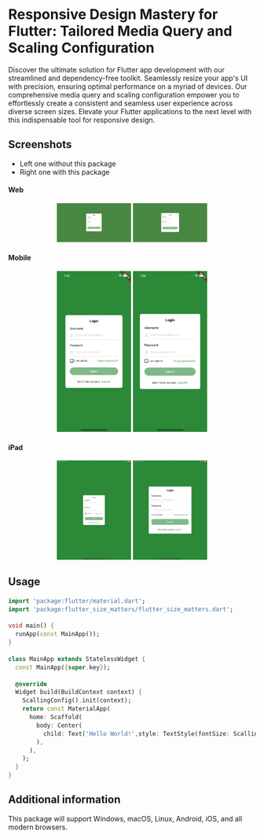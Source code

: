 # Responsive Design Mastery for Flutter: Tailored Media Query and Scaling Configuration
Discover the ultimate solution for Flutter app development with our streamlined and dependency-free toolkit. Seamlessly resize your app's UI with precision, ensuring optimal performance on a myriad of devices. Our comprehensive media query and scaling configuration empower you to effortlessly create a consistent and seamless user experience across diverse screen sizes. Elevate your Flutter applications to the next level with this indispensable tool for responsive design.

## Screenshots
- Left one without this package
- Right one with this package

#### Web

<p align="center">
  <img src="/assets/without_m_web.png?raw=true" alt="Image 1" width="30%">
  <img src="/assets/with_m_web.png?raw=true" alt="Image 2" width="30%">
</p>

#### Mobile
<p align="center">
  <img src="/assets/without_m_mobile.png?raw=true" alt="Image 3" width="30%">
  <img src="/assets/with_m_mobile.png?raw=true" alt="Image 4" width="30%">
</p>

#### iPad
<p align="center">
  <img src="/assets/without_m_ipad.png?raw=true" alt="Image 5" width="30%">
  <img src="/assets/with_m_ipad.png?raw=true" alt="Image 6" width="30%">
</p>

## Usage

```dart
import 'package:flutter/material.dart';
import 'package:flutter_size_matters/flutter_size_matters.dart';

void main() {
  runApp(const MainApp());
}

class MainApp extends StatelessWidget {
  const MainApp({super.key});

  @override
  Widget build(BuildContext context) {
    ScallingConfig().init(context);
    return const MaterialApp(
      home: Scaffold(
        body: Center(
          child: Text('Hello World!',style: TextStyle(fontSize: ScallingConfig.moderateScale(14)),),
        ),
      ),
    );
  }
}
```

## Additional information
This package will support Windows, macOS, Linux, Android, iOS, and all modern browsers.
